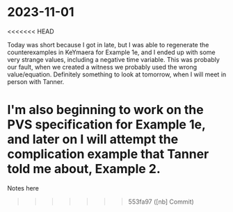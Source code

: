 2023-11-01
==========

<<<<<<< HEAD

Today was short because I got in late, but I was able to regenerate the
counterexamples in KeYmaera for Example 1e, and I ended up with some very
strange values, including a negative time variable. This was probably our fault,
when we created a witness we probably used the wrong value/equation. Definitely
something to look at tomorrow, when I will meet in person with Tanner. 

I'm also beginning to work on the PVS specification for Example 1e, and later on
I will attempt the complication example that Tanner told me about, Example 2. 
=======
Notes here
>>>>>>> 553fa97 ([nb] Commit)

